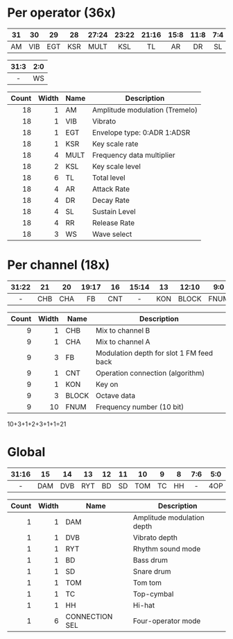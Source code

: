 # Per operator (36x)

| 31  | 30  | 29  | 28  | 27:24 | 23:22 | 21:16 | 15:8 | 11:8 | 7:4 | 3:0 |
| :-: | :-: | :-: | :-: | :---: | :---: | :---: | :--: | :--: | :-: | --- |
| AM  | VIB | EGT | KSR | MULT  |  KSL  |  TL   |  AR  |  DR  | SL  | RR  |

| 31:3 | 2:0 |
| :--: | --- |
|  -   | WS  |

| Count | Width | Name | Description                    |
| ----: | ----: | ---- | ------------------------------ |
|    18 |     1 | AM   | Amplitude modulation (Tremelo) |
|    18 |     1 | VIB  | Vibrato                        |
|    18 |     1 | EGT  | Envelope type: 0:ADR 1:ADSR    |
|    18 |     1 | KSR  | Key scale rate                 |
|    18 |     4 | MULT | Frequency data multiplier      |
|    18 |     2 | KSL  | Key scale level                |
|    18 |     6 | TL   | Total level                    |
|    18 |     4 | AR   | Attack Rate                    |
|    18 |     4 | DR   | Decay Rate                     |
|    18 |     4 | SL   | Sustain Level                  |
|    18 |     4 | RR   | Release Rate                   |
|    18 |     3 | WS   | Wave select                    |

# Per channel (18x)

| 31:22 | 21  | 20  | 19:17 | 16  | 15:14 | 13  | 12:10 | 9:0  |
| :---: | :-: | :-: | :---: | :-: | :---: | :-: | :---: | :--: |
|   -   | CHB | CHA |  FB   | CNT |   -   | KON | BLOCK | FNUM |

| Count | Width | Name  | Description                              |
| ----: | ----: | ----- | ---------------------------------------- |
|     9 |     1 | CHB   | Mix to channel B                         |
|     9 |     1 | CHA   | Mix to channel A                         |
|     9 |     3 | FB    | Modulation depth for slot 1 FM feed back |
|     9 |     1 | CNT   | Operation connection (algorithm)         |
|     9 |     1 | KON   | Key on                                   |
|     9 |     3 | BLOCK | Octave data                              |
|     9 |    10 | FNUM  | Frequency number (10 bit)                |

10+3+1+2+3+1+1=21

# Global

| 31:16 | 15  | 14  | 13  | 12  | 11  | 10  |  9  |  8  | 7:6 | 5:0 |
| :---: | :-: | :-: | :-: | :-: | :-: | :-: | :-: | :-: | :-: | :-: |
|   -   | DAM | DVB | RYT | BD  | SD  | TOM | TC  | HH  |  -  | 4OP |

| Count | Width | Name           | Description                |
| ----: | ----: | -------------- | -------------------------- |
|     1 |     1 | DAM            | Amplitude modulation depth |
|     1 |     1 | DVB            | Vibrato depth              |
|     1 |     1 | RYT            | Rhythm sound mode          |
|     1 |     1 | BD             | Bass drum                  |
|     1 |     1 | SD             | Snare drum                 |
|     1 |     1 | TOM            | Tom tom                    |
|     1 |     1 | TC             | Top-cymbal                 |
|     1 |     1 | HH             | Hi-hat                     |
|     1 |     6 | CONNECTION SEL | Four-operator mode         |

